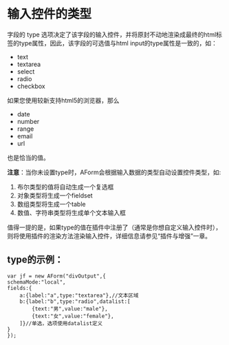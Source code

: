 # 输入控件的类型

字段的 type 选项决定了该字段的输入控件，并将原封不动地渲染成最终的html标签的type属性，因此，该字段的可选值与html input的type属性是一致的，如：

- text
- textarea
- select
- radio
- checkbox

如果您使用较新支持html5的浏览器，那么

- date
- number
- range
- email
- url

也是恰当的值。

**注意**：当你未设置type时，AForm会根据输入数据的类型自动设置控件类型，如:

1. 布尔类型的值将自动生成一个复选框
2. 对象类型将生成一个fieldset
3. 数组类型将生成一个table
4. 数值、字符串类型将生成单个文本输入框


值得一提的是，如果type的值在插件中注册了（通常是你想自定义输入控件时），则将使用插件的渲染方法渲染输入控件，详细信息请参见“插件与增强”一章。

## type的示例：

    var jf = new AForm("divOutput",{
    schemaMode:"local",
    fields:{
        a:{label:"a",type:"textarea"},//文本区域
        b:{label:"b",type:"radio",datalist:[
            {text:"男",value:"male"},
            {text:"女",value:"female"},
        ]}//单选，选项使用datalist定义
    }
    });
